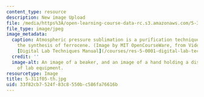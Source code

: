 ```yaml
---
content_type: resource
description: New image Upload
file: /media/https%3A/open-learning-course-data-rc.s3.amazonaws.com/5-311-introductory-chemical-experimentation-fall-2005/33f82cb7524f83c8550bc586fa76616b_5-311f05-th.jpg
file_type: image/jpeg
image_metadata:
  caption: Atmospheric pressure sublimation is a purification technique used during
    the synthesis of ferrocene. (Image by MIT OpenCourseWare, from Video 8 of the
    [Digital Lab Techniques Manual](/courses/res-5-0001-digital-lab-techniques-manual-spring-2007/).)
  credit: ''
  image-alt: An image of a beaker, and an image of a hand holding a dish over a piece
    of lab equipment.
resourcetype: Image
title: 5-311f05-th.jpg
uid: 33f82cb7-524f-83c8-550b-c586fa76616b
---
```

